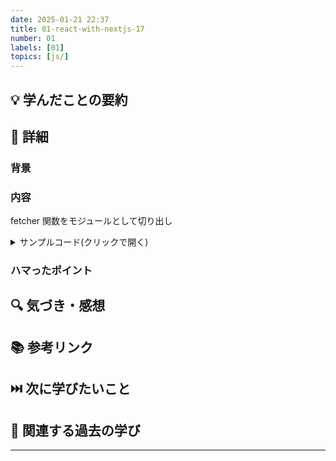 ```yaml
---
date: 2025-01-21 22:37
title: 01-react-with-nextjs-17
number: 01
labels: [01]
topics: [js/]
---
```


## 💡 学んだことの要約

## 📝 詳細

### 背景

### 内容

fetcher 関数をモジュールとして切り出し

<details>
<summary>サンプルコード(クリックで開く)</summary>

```jsx
// /src/utils/fetcher.js

export const fetcher = async (url) => {
  const response = await fetch(url);

  if (!response.ok) {
    throw new Error('エラーが発生しました');
  }

  const json = await response.json();

  return json;
};
```

あとは fetcher をインポートするだけ！

</details>

### ハマったポイント

## 🔍 気づき・感想

## 📚 参考リンク

## ⏭️ 次に学びたいこと

## 📌 関連する過去の学び

---
